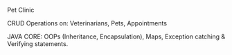 Pet Clinic

CRUD Operations on: Veterinarians, Pets, Appointments

JAVA CORE: OOPs (Inheritance, Encapsulation), Maps, Exception catching & Verifying statements.
